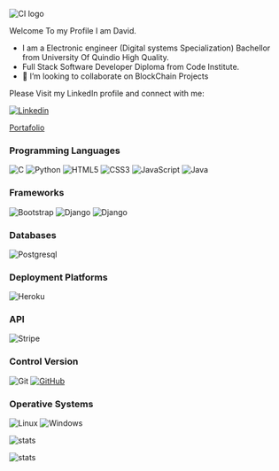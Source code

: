 ![CI logo](https://codeinstitute.s3.amazonaws.com/fullstack/ci_logo_small.png)

Welcome To my Profile I am David.  

- I am a Electronic engineer (Digital systems Specialization) Bachellor from University Of Quindio High Quality.
- Full Stack Software Developer Diploma from Code Institute.  
- 👯 I’m looking to collaborate on BlockChain Projects

Please Visit my LinkedIn profile and connect with me:  

[![Linkedin](https://img.shields.io/badge/LinkedIn-0077B5?style=for-the-badge&logo=linkedin&logoColor=white)](https://www.linkedin.com/in/david-hern%C3%A1ndez-b3764b171)

[Portafolio](https://jdhernandezs1.github.io/Portafolio)


### Programming Languages

![C](https://img.shields.io/badge/C%2B%2B-00599C?style=for-the-badge&logo=c%2B%2B&logoColor=white)
![Python](https://img.shields.io/badge/Python-14354C?style=for-the-badge&logo=python&logoColor=white)
![HTML5](https://img.shields.io/badge/HTML5-E34F26?style=for-the-badge&logo=html5&logoColor=white)
![CSS3](https://img.shields.io/badge/CSS-239120?&style=for-the-badge&logo=css3&logoColor=white)
![JavaScript](https://img.shields.io/badge/JavaScript-F7DF1E?style=for-the-badge&logo=javascript&logoColor=black)
![Java](https://img.shields.io/badge/Java-ED8B00?style=for-the-badge&logo=openjdk&logoColor=white)

### Frameworks

![Bootstrap](https://img.shields.io/badge/Bootstrap-563D7C?style=for-the-badge&logo=bootstrap&logoColor=white)
![Django](https://img.shields.io/badge/Django-092E20?style=for-the-badge&logo=django&logoColor=white)
![Django](https://img.shields.io/badge/Flask-000000?style=for-the-badge&logo=flask&logoColor=white)

### Databases

![Postgresql](https://img.shields.io/badge/PostgreSQL-316192?style=for-the-badge&logo=postgresql&logoColor=white)

### Deployment Platforms

![Heroku](https://img.shields.io/badge/Heroku-430098?style=for-the-badge&logo=heroku&logoColor=white)

### API

![Stripe](https://img.shields.io/badge/Stripe-626CD9?style=for-the-badge&logo=Stripe&logoColor=white)

### Control Version

![Git](https://img.shields.io/badge/Git%20-%23302F2F.svg?&style=for-the-badge&logo=Git&logoColor=F05032)
[![GitHub](https://img.shields.io/badge/GitHub%20-%23181717.svg?&style=for-the-badge&logo=GitHub&logoColor=FFFFFF)](https://github.com)

### Operative Systems

![Linux](https://img.shields.io/badge/Linux-FCC624?style=for-the-badge&logo=linux&logoColor=black)
![Windows](https://img.shields.io/badge/Windows-0078D6?style=for-the-badge&logo=windows&logoColor=white)


![stats](https://github-readme-stats.vercel.app/api/top-langs/?username=jdhernandezS1&theme=blue-green)

![stats](https://github-readme-stats.vercel.app/api?username=jdhernandezS1&theme=blue-green)

<!--
**jdhernandezS1/jdhernandezS1** is a ✨ _special_ ✨ repository because its `README.md` (this file) appears on your GitHub profile.

Here are some ideas to get you started:

- 🔭 I’m currently working on ...
- 🌱 I’m currently learning ...
- 👯 I’m looking to collaborate on ...
- 🤔 I’m looking for help with ...
- 💬 Ask me about ...
- 📫 How to reach me: ...
- 😄 Pronouns: ...
- ⚡ Fun fact: ...
-->
